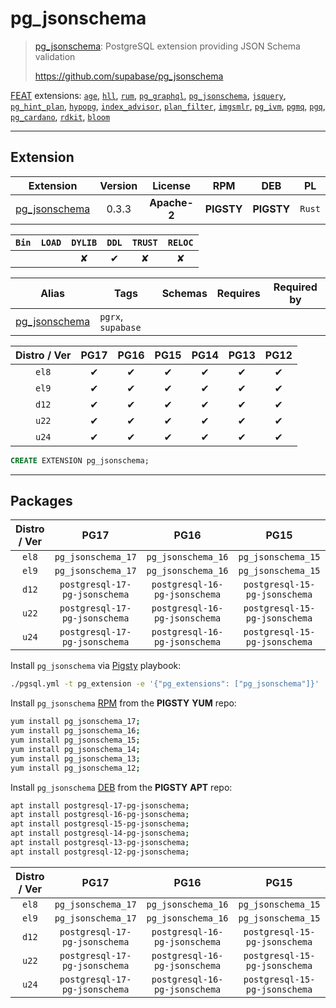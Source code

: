 # pg_jsonschema


> [pg_jsonschema](https://github.com/supabase/pg_jsonschema): PostgreSQL extension providing JSON Schema validation
>
> https://github.com/supabase/pg_jsonschema





[FEAT](/feat) extensions: [`age`](/age), [`hll`](/hll), [`rum`](/rum), [`pg_graphql`](/pg_graphql), [`pg_jsonschema`](/pg_jsonschema), [`jsquery`](/jsquery), [`pg_hint_plan`](/pg_hint_plan), [`hypopg`](/hypopg), [`index_advisor`](/index_advisor), [`plan_filter`](/plan_filter), [`imgsmlr`](/imgsmlr), [`pg_ivm`](/pg_ivm), [`pgmq`](/pgmq), [`pgq`](/pgq), [`pg_cardano`](/pg_cardano), [`rdkit`](/rdkit), [`bloom`](/bloom)


-------
## Extension


| Extension | Version | License | RPM | DEB | PL |
|-----------|:-------:|:-------:|:---:|:---:|:--:|
| [pg_jsonschema](https://github.com/supabase/pg_jsonschema) | 0.3.3 | **<span class="tccyan">Apache-2</span>** | **<span class="tcwarn">PIGSTY</span>** | **<span class="tcwarn">PIGSTY</span>** | `Rust` |



| `Bin` | `LOAD` | `DYLIB` | `DDL` | `TRUST` | `RELOC` |
|:-----:|:------:|:-------:|:-----:|:-------:|:-------:|
|  |  | <span class="tcwarn">✘</span> | <span class="tcblue">✔</span> | <span class="tcwarn">✘</span> | <span class="tcwarn">✘</span> |



| Alias | Tags | Schemas | Requires | Required by |
|-------|------|---------|----------|-------------|
| [pg_jsonschema](/pg_jsonschema) | `pgrx`, `supabase` |  |  |  |



| Distro / Ver | PG17 | PG16 | PG15 | PG14 | PG13 | PG12 |
|:------------:|:----:|:----:|:----:|:----:|:----:|:----:|
| `el8` | <span class="tcblue">✔</span> | <span class="tcblue">✔</span> | <span class="tcblue">✔</span> | <span class="tcblue">✔</span> | <span class="tcblue">✔</span> | <span class="tcblue">✔</span> |
| `el9` | <span class="tcblue">✔</span> | <span class="tcblue">✔</span> | <span class="tcblue">✔</span> | <span class="tcblue">✔</span> | <span class="tcblue">✔</span> | <span class="tcblue">✔</span> |
| `d12` | <span class="tcblue">✔</span> | <span class="tcblue">✔</span> | <span class="tcblue">✔</span> | <span class="tcblue">✔</span> | <span class="tcblue">✔</span> | <span class="tcblue">✔</span> |
| `u22` | <span class="tcblue">✔</span> | <span class="tcblue">✔</span> | <span class="tcblue">✔</span> | <span class="tcblue">✔</span> | <span class="tcblue">✔</span> | <span class="tcblue">✔</span> |
| `u24` | <span class="tcblue">✔</span> | <span class="tcblue">✔</span> | <span class="tcblue">✔</span> | <span class="tcblue">✔</span> | <span class="tcblue">✔</span> | <span class="tcblue">✔</span> |





```sql
CREATE EXTENSION pg_jsonschema;
```

-----------


## Packages


| Distro / Ver | PG17 | PG16 | PG15 | PG14 | PG13 | PG12 |
|:------------:|:----:|:----:|:----:|:----:|:----:|:----:|
| `el8` | `pg_jsonschema_17` | `pg_jsonschema_16` | `pg_jsonschema_15` | `pg_jsonschema_14` | `pg_jsonschema_13` | `pg_jsonschema_12` |
| `el9` | `pg_jsonschema_17` | `pg_jsonschema_16` | `pg_jsonschema_15` | `pg_jsonschema_14` | `pg_jsonschema_13` | `pg_jsonschema_12` |
| `d12` | `postgresql-17-pg-jsonschema` | `postgresql-16-pg-jsonschema` | `postgresql-15-pg-jsonschema` | `postgresql-14-pg-jsonschema` | `postgresql-13-pg-jsonschema` | `postgresql-12-pg-jsonschema` |
| `u22` | `postgresql-17-pg-jsonschema` | `postgresql-16-pg-jsonschema` | `postgresql-15-pg-jsonschema` | `postgresql-14-pg-jsonschema` | `postgresql-13-pg-jsonschema` | `postgresql-12-pg-jsonschema` |
| `u24` | `postgresql-17-pg-jsonschema` | `postgresql-16-pg-jsonschema` | `postgresql-15-pg-jsonschema` | `postgresql-14-pg-jsonschema` | `postgresql-13-pg-jsonschema` | `postgresql-12-pg-jsonschema` |



Install `pg_jsonschema` via [Pigsty](https://pigsty.io/docs/pgext/usage/install/) playbook:

```bash
./pgsql.yml -t pg_extension -e '{"pg_extensions": ["pg_jsonschema"]}'
```


Install `pg_jsonschema` [RPM](/rpm) from the **<span class="tcwarn">PIGSTY</span>** **YUM** repo:

```bash
yum install pg_jsonschema_17;
yum install pg_jsonschema_16;
yum install pg_jsonschema_15;
yum install pg_jsonschema_14;
yum install pg_jsonschema_13;
yum install pg_jsonschema_12;
```


Install `pg_jsonschema` [DEB](/deb) from the **<span class="tcwarn">PIGSTY</span>** **APT** repo:

```bash
apt install postgresql-17-pg-jsonschema;
apt install postgresql-16-pg-jsonschema;
apt install postgresql-15-pg-jsonschema;
apt install postgresql-14-pg-jsonschema;
apt install postgresql-13-pg-jsonschema;
apt install postgresql-12-pg-jsonschema;
```




| Distro / Ver | PG17 | PG16 | PG15 | PG14 | PG13 | PG12 |
|:------------:|:----:|:----:|:----:|:----:|:----:|:----:|
| `el8` | `pg_jsonschema_17` | `pg_jsonschema_16` | `pg_jsonschema_15` | `pg_jsonschema_14` | `pg_jsonschema_13` | `pg_jsonschema_12` |
| `el9` | `pg_jsonschema_17` | `pg_jsonschema_16` | `pg_jsonschema_15` | `pg_jsonschema_14` | `pg_jsonschema_13` | `pg_jsonschema_12` |
| `d12` | `postgresql-17-pg-jsonschema` | `postgresql-16-pg-jsonschema` | `postgresql-15-pg-jsonschema` | `postgresql-14-pg-jsonschema` | `postgresql-13-pg-jsonschema` | `postgresql-12-pg-jsonschema` |
| `u22` | `postgresql-17-pg-jsonschema` | `postgresql-16-pg-jsonschema` | `postgresql-15-pg-jsonschema` | `postgresql-14-pg-jsonschema` | `postgresql-13-pg-jsonschema` | `postgresql-12-pg-jsonschema` |
| `u24` | `postgresql-17-pg-jsonschema` | `postgresql-16-pg-jsonschema` | `postgresql-15-pg-jsonschema` | `postgresql-14-pg-jsonschema` | `postgresql-13-pg-jsonschema` | `postgresql-12-pg-jsonschema` |





